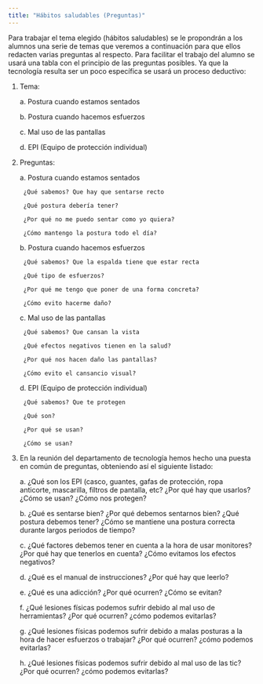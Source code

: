 ```yaml
---
title: "Hábitos saludables (Preguntas)"
---
```


Para trabajar el tema elegido (hábitos saludables) se le propondrán a los alumnos una serie de temas que veremos a continuación para que ellos redacten varias preguntas al respecto. Para facilitar el trabajo del alumno se usará una tabla con el principio de las preguntas posibles. Ya que la tecnología resulta ser un poco específica se usará un proceso deductivo:

1. Tema:

    a. Postura cuando estamos sentados

    b. Postura cuando hacemos esfuerzos

    c. Mal uso de las pantallas

    d. EPI (Equipo de protección individual)

2. Preguntas:
	
    a. Postura cuando estamos sentados

        ¿Qué sabemos? Que hay que sentarse recto

        ¿Qué postura debería tener?

        ¿Por qué no me puedo sentar como yo quiera?

        ¿Cómo mantengo la postura todo el día?
        
    b. Postura cuando hacemos esfuerzos

        ¿Qué sabemos? Que la espalda tiene que estar recta

        ¿Qué tipo de esfuerzos?

        ¿Por qué me tengo que poner de una forma concreta?

        ¿Cómo evito hacerme daño?
        
    c. Mal uso de las pantallas

        ¿Qué sabemos? Que cansan la vista
        
        ¿Qué efectos negativos tienen en la salud?

        ¿Por qué nos hacen daño las pantallas?

        ¿Cómo evito el cansancio visual?
        
    d. EPI (Equipo de protección individual)

        ¿Qué sabemos? Que te protegen

        ¿Qué son?

        ¿Por qué se usan?
        
        ¿Cómo se usan?

3. En la reunión del departamento de tecnología hemos hecho una puesta en común de preguntas, obteniendo así el siguiente listado: 

    a. ¿Qué son los EPI (casco, guantes, gafas de protección, ropa anticorte, mascarilla, filtros de pantalla, etc? ¿Por qué hay que usarlos? ¿Cómo se usan? ¿Cómo nos protegen?

    b. ¿Qué es sentarse bien? ¿Por qué debemos sentarnos bien? ¿Qué postura debemos tener? ¿Cómo se mantiene una postura correcta durante largos periodos de tiempo?

    c. ¿Qué factores debemos tener en cuenta a la hora de usar monitores? ¿Por qué hay que tenerlos en cuenta? ¿Cómo evitamos los efectos negativos?

    d. ¿Qué es el manual de instrucciones? ¿Por qué hay que leerlo?

    e. ¿Qué es una adicción? ¿Por qué ocurren? ¿Cómo se evitan?

    f. ¿Qué lesiones físicas podemos sufrir debido al mal uso de herramientas? ¿Por qué ocurren? ¿cómo podemos evitarlas?

    g. ¿Qué lesiones físicas podemos sufrir debido a malas posturas a la hora de hacer esfuerzos o trabajar? ¿Por qué ocurren? ¿cómo podemos evitarlas?

    h. ¿Qué lesiones físicas podemos sufrir debido al mal uso de las tic? ¿Por qué ocurren? ¿cómo podemos evitarlas?
